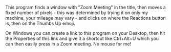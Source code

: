 This program finds a window with "Zoom Meeting" in the title, then moves a fixed
number of pixels - this was determined by trying it on only my machine, your
mileage may vary - and clicks on where the Reactions button is, then on the
Thumbs Up emoji.

On Windows you can create a link to this program on your Desktop, then hit the
Properties of this link and give it a shortcut like Ctrl+Alt+U which you can
then easily press in a Zoom meeting. No mouse for me!